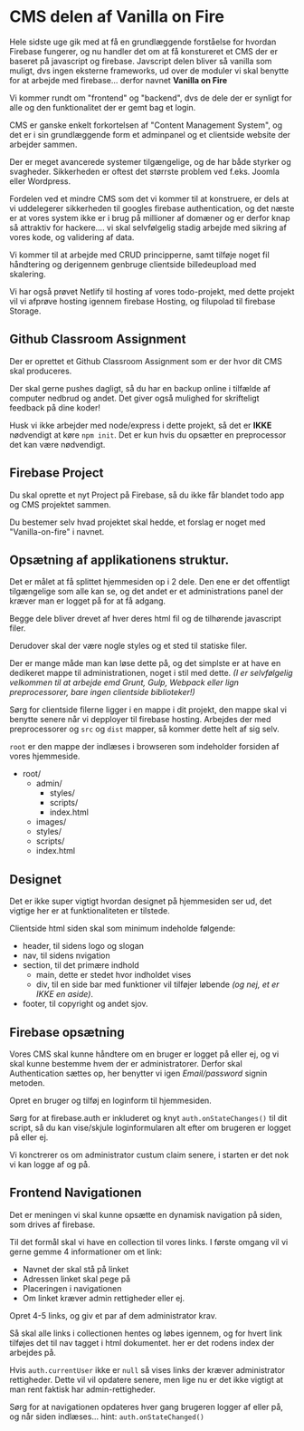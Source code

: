 # CMS delen af Vanilla on Fire

Hele sidste uge gik med at få en grundlæggende forståelse for hvordan Firebase fungerer, og nu handler det om at få konstureret et CMS der er baseret på javascript og firebase. Javscript delen bliver så vanilla som muligt, dvs ingen eksterne frameworks, ud over de moduler vi skal benytte for at arbejde med firebase... derfor navnet **Vanilla on Fire**

Vi kommer rundt om "frontend" og "backend", dvs de dele der er synligt for alle og den funktionalitet der er gemt bag et login.

CMS er ganske enkelt forkortelsen af "Content Management System", og det er i sin grundlæggende form et adminpanel og et clientside website der arbejder sammen.

Der er meget avancerede systemer tilgængelige, og de har både styrker og svagheder. Sikkerheden er oftest det størrste problem ved f.eks. Joomla eller Wordpress. 

Fordelen ved et mindre CMS som det vi kommer til at konstruere, er dels at vi uddelegerer sikkerheden til googles firebase authentication, og det næste er at vores system ikke er i brug på millioner af domæner og er derfor knap så attraktiv for hackere.... vi skal selvfølgelig stadig arbejde med sikring af vores kode, og validering af data. 

Vi kommer til at arbejde med CRUD principperne, samt tilføje noget fil håndtering og derigennem genbruge clientside billedeupload med skalering.

Vi har også prøvet Netlify til hosting af vores todo-projekt, med dette projekt vil vi afprøve hosting igennem firebase Hosting, og filupolad til firebase Storage.
 
##  Github Classroom Assignment

Der er oprettet et Github Classroom Assignment som er der hvor dit CMS skal produceres. 

Der skal gerne pushes dagligt, så du har en backup online i tilfælde af computer nedbrud og andet. Det giver også mulighed for skrifteligt feedback på dine koder!

Husk vi ikke arbejder med node/express i dette projekt, så det er **IKKE** nødvendigt at køre `npm init`. Det er kun hvis du opsætter en preprocessor det kan være nødvendigt.

## Firebase Project

Du skal oprette et nyt Project på Firebase, så du ikke får blandet todo app og CMS projektet sammen.

Du bestemer selv hvad projektet skal hedde, et forslag er noget med "Vanilla-on-fire" i navnet.

## Opsætning af applikationens struktur.

Det er målet at få splittet hjemmesiden op i 2 dele. Den ene er det offentligt tilgængelige som alle kan se, og det andet er et administrations panel der kræver man er logget på for at få adgang.

Begge dele bliver drevet af hver deres html fil og de tilhørende javascript filer.

Derudover skal der være nogle styles og et sted til statiske filer.

Der er mange måde man kan løse dette på, og det simplste er at have en dedikeret mappe til administrationen, noget i stil med dette. *(I er selvfølgelig velkommen til at arbejde emd Grunt, Gulp, Webpack eller lign preprocessorer, bare ingen clientside biblioteker!)*  


Sørg for clientside filerne ligger i en mappe i dit projekt, den mappe skal vi benytte senere når vi depployer til firebase hosting. Arbejdes der med preprocessorer og `src` og `dist` mapper, så kommer dette helt af sig selv.

`root` er den mappe der indlæses i browseren som indeholder forsiden af vores hjemmeside.

* root/ 
  * admin/
    * styles/
    * scripts/
    * index.html
  * images/
  * styles/
  * scripts/
  * index.html


## Designet

Det er ikke super vigtigt hvordan designet på hjemmesiden ser ud, det vigtige her er at funktionaliteten er tilstede. 

Clientside html siden skal som minimum indeholde følgende:

* header, til sidens logo og slogan
* nav, til sidens nvigation
* section, til det primære indhold 
  * main, dette er stedet hvor indholdet vises
  * div, til en side bar med funktioner vil tilføjer løbende *(og nej, et er IKKE en aside)*.
* footer, til copyright og andet sjov.

## Firebase opsætning

Vores CMS skal kunne håndtere om en bruger er logget på eller ej, og vi skal kunne bestemme hvem der er administratorer. Derfor skal Authentication sættes op, her benytter vi igen *Email/password* signin metoden.

Opret en bruger og tilføj en loginform til hjemmesiden.

Sørg for at firebase.auth er inkluderet og knyt `auth.onStateChanges()` til dit script, så du kan vise/skjule loginformularen alt efter om brugeren er logget på eller ej.

Vi konctrerer os om administrator custum claim senere, i starten er det nok vi kan logge af og på.

## Frontend Navigationen

Det er meningen vi skal kunne opsætte en dynamisk navigation på siden, som drives af firebase.

Til det formål skal vi have en collection til vores links. I første omgang vil vi gerne gemme 4 informationer om et link:
* Navnet der skal stå på linket
* Adressen linket skal pege på
* Placeringen i navigationen
* Om linket kræver admin rettigheder eller ej.

Opret 4-5 links, og giv et par af dem administrator krav.

Så skal alle links i collectionen hentes og løbes igennem, og for hvert link tilføjes det til nav tagget i html dokumentet. her er det rodens index der arbejdes på.

Hvis `auth.currentUser` ikke er `null` så vises links der kræver administrator rettigheder. Dette vil vil opdatere senere, men lige nu er det ikke vigtigt at man rent faktisk har admin-rettigheder.

Sørg for at navigationen opdateres hver gang brugeren logger af eller på, og når siden indlæses... hint: `auth.onStateChanged()`
